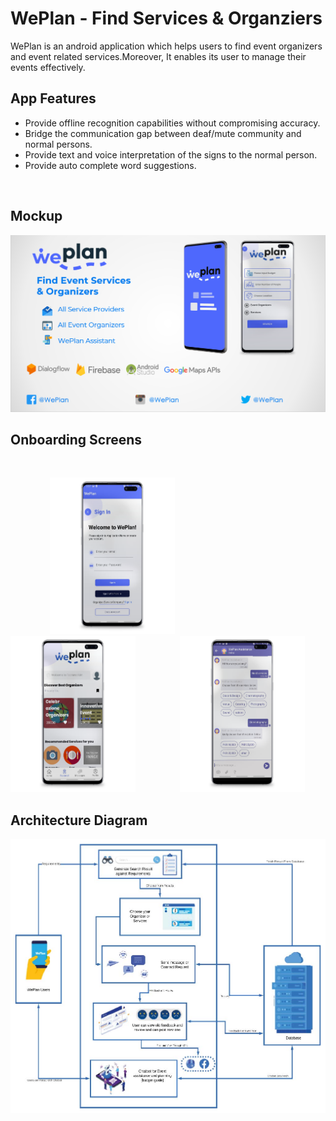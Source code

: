 # WePlan - Find Services & Organziers

WePlan is an android application which helps users to find event organizers 
and event related services.Moreover, It enables its user to manage their events 
effectively.

## App Features

- Provide offline recognition capabilities without compromising accuracy.
- Bridge the communication gap between deaf/mute community and normal persons.
- Provide text and voice interpretation of the signs to the normal person.
- Provide auto complete word suggestions.
 
 <br>
<h2> Mockup </h2>
<img src=mockup.PNG > 
<br>
<h2> Onboarding Screens </h2>
<br>

&nbsp;&nbsp;&nbsp;&nbsp;&nbsp;&nbsp;&nbsp;&nbsp;&nbsp;&nbsp;&nbsp;&nbsp;&nbsp;&nbsp;&nbsp;&nbsp;<img src=signin.png width="200" height="250"> &nbsp;&nbsp;&nbsp;&nbsp;&nbsp;&nbsp;&nbsp;&nbsp;&nbsp;&nbsp;&nbsp;&nbsp;&nbsp;&nbsp;&nbsp;&nbsp; <img src=dashboard.png width="200" height="250"> &nbsp;&nbsp;&nbsp;&nbsp;&nbsp;&nbsp;&nbsp;&nbsp;&nbsp;&nbsp;&nbsp;&nbsp;&nbsp;&nbsp;&nbsp;&nbsp; <img src=chatbot.png width="200" height="250"> 

<h2> Architecture Diagram </h2>

<img src=diagram.jpg > 
